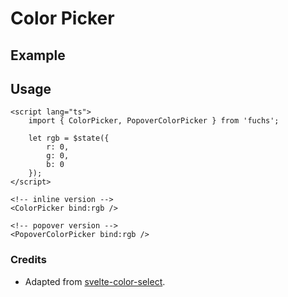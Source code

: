 <script lang="ts">
	import ColorPickerExample from './Example.svelte';
</script>

# Color Picker

## Example

<ColorPickerExample />

## Usage

```svelte
<script lang="ts">
	import { ColorPicker, PopoverColorPicker } from 'fuchs';

	let rgb = $state({
		r: 0,
		g: 0,
		b: 0
	});
</script>

<!-- inline version -->
<ColorPicker bind:rgb />

<!-- popover version -->
<PopoverColorPicker bind:rgb />
```

### Credits

- Adapted from [svelte-color-select](https://github.com/CaptainCodeman/svelte-color-select).